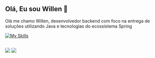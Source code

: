 ## Olá, Eu sou Willen 👋

Olá me chamo Willen, desenvolvedor backend com foco na entrega de soluções utilizando Java e tecnologias do ecossistema Spring 


[![My Skills](https://skillicons.dev/icons?i=java,spring,postgres,docker,git)](https://skillicons.dev)
  
  <div> <br>
  <a href = "mailto:willen.sesantos@gmail.com"><img src="https://img.shields.io/badge/-Gmail-%23333?style=for-the-badge&logo=gmail&logoColor=white" target="_blank"></a>
  <a href="https://www.linkedin.com/in/willen-dos-santos/" target="_blank"><img src="https://img.shields.io/badge/-LinkedIn-%230077B5?style=for-the-badge&logo=linkedin&logoColor=white" target="_blank"></a> 
 
 
</div>
